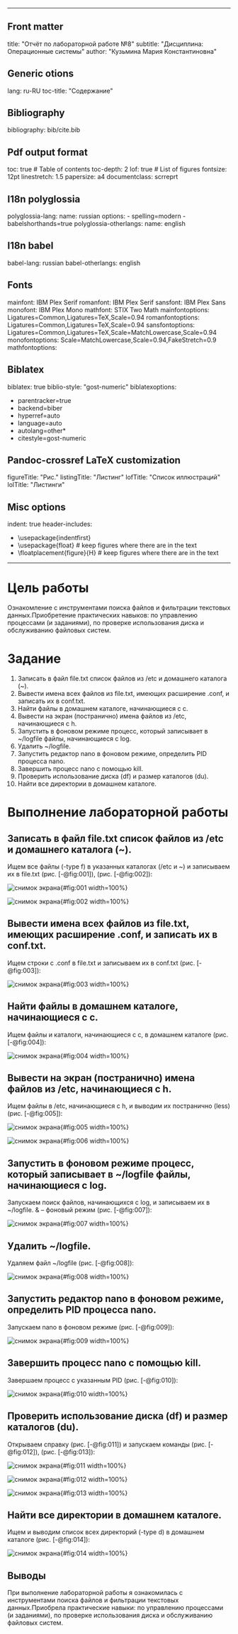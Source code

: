 
---
## Front matter
title: "Отчёт по лабораторной работе №8"
subtitle: "Дисциплина: Операционные системы"
author: "Кузьмина Мария Константиновна"

## Generic otions
lang: ru-RU
toc-title: "Содержание"

## Bibliography
bibliography: bib/cite.bib

## Pdf output format
toc: true # Table of contents
toc-depth: 2
lof: true # List of figures
fontsize: 12pt
linestretch: 1.5
papersize: a4
documentclass: scrreprt
## I18n polyglossia
polyglossia-lang:
  name: russian
  options:
	- spelling=modern
	- babelshorthands=true
polyglossia-otherlangs:
  name: english
## I18n babel
babel-lang: russian
babel-otherlangs: english
## Fonts
mainfont: IBM Plex Serif
romanfont: IBM Plex Serif
sansfont: IBM Plex Sans
monofont: IBM Plex Mono
mathfont: STIX Two Math
mainfontoptions: Ligatures=Common,Ligatures=TeX,Scale=0.94
romanfontoptions: Ligatures=Common,Ligatures=TeX,Scale=0.94
sansfontoptions: Ligatures=Common,Ligatures=TeX,Scale=MatchLowercase,Scale=0.94
monofontoptions: Scale=MatchLowercase,Scale=0.94,FakeStretch=0.9
mathfontoptions:
## Biblatex
biblatex: true
biblio-style: "gost-numeric"
biblatexoptions:
  - parentracker=true
  - backend=biber
  - hyperref=auto
  - language=auto
  - autolang=other*
  - citestyle=gost-numeric
## Pandoc-crossref LaTeX customization
figureTitle: "Рис."
listingTitle: "Листинг"
lofTitle: "Список иллюстраций"
lolTitle: "Листинги"
## Misc options
indent: true
header-includes:
  - \usepackage{indentfirst}
  - \usepackage{float} # keep figures where there are in the text
  - \floatplacement{figure}{H} # keep figures where there are in the text
---

# Цель работы

Ознакомление с инструментами поиска файлов и фильтрации текстовых данных.Приобретение практических навыков: по управлению процессами (и заданиями), по проверке использования диска и обслуживанию файловых систем.


# Задание


1. Записать в файл file.txt список файлов из /etc и домашнего каталога (~).
2. Вывести имена всех файлов из file.txt, имеющих расширение .conf, и записать их в conf.txt.
3. Найти файлы в домашнем каталоге, начинающиеся с c.
4. Вывести на экран (постранично) имена файлов из /etc, начинающиеся с h.
5. Запустить в фоновом режиме процесс, который записывает в ~/logfile файлы, начинающиеся с log.
6. Удалить ~/logfile.
7. Запустить редактор nano в фоновом режиме, определить PID процесса nano.
8. Завершить процесс nano с помощью kill.
9. Проверить использование диска (df) и размер каталогов (du).
10. Найти все директории в домашнем каталоге.


# Выполнение лабораторной работы

## Записать в файл file.txt список файлов из /etc и домашнего каталога (~).
Ищем все файлы (-type f) в указанных каталогах (/etc и ~) и записываем их в file.txt (рис. [-@fig:001]), (рис. [-@fig:002]):

![снимок экрана](image/1.png){#fig:001 width=100%}

![снимок экрана](image/2.png){#fig:002 width=100%}

## Вывести имена всех файлов из file.txt, имеющих расширение .conf, и записать их в conf.txt.

Ищем строки с .conf в file.txt и записываем их в conf.txt (рис. [-@fig:003]):

![снимок экрана](image/3.png){#fig:003 width=100%}

## Найти файлы в домашнем каталоге, начинающиеся с c.

Ищем файлы и каталоги, начинающиеся с c, в домашнем каталоге (рис. [-@fig:004]):

![снимок экрана](image/4.png){#fig:004 width=100%}

## Вывести на экран (постранично) имена файлов из /etc, начинающиеся с h.

Ищем файлы в /etc, начинающиеся с h, и выводим их постранично (less) (рис. [-@fig:005]):

![снимок экрана](image/5.png){#fig:005 width=100%}

![снимок экрана](image/6.png){#fig:006 width=100%}

## Запустить в фоновом режиме процесс, который записывает в ~/logfile файлы, начинающиеся с log.

Запускаем поиск файлов, начинающихся с log, и записываем их в ~/logfile. & – фоновый режим (рис. [-@fig:007]):

![снимок экрана](image/7.png){#fig:007 width=100%}

## Удалить ~/logfile.

Удаляем файл ~/logfile (рис. [-@fig:008]):

![снимок экрана](image/8.png){#fig:008 width=100%}

## Запустить редактор nano в фоновом режиме, определить PID процесса nano. 

Запускаем nano в фоновом режиме (рис. [-@fig:009]):

![снимок экрана](image/9.png){#fig:009 width=100%}

## Завершить процесс nano с помощью kill.

Завершаем процесс с указанным PID (рис. [-@fig:010]):

![снимок экрана](image/10.png){#fig:010 width=100%}

## Проверить использование диска (df) и размер каталогов (du).

Открываем справку (рис. [-@fig:011]) и запускаем команды (рис. [-@fig:012]), (рис. [-@fig:013]):

![снимок экрана](image/11.png){#fig:011 width=100%}

![снимок экрана](image/12.png){#fig:012 width=100%}

![снимок экрана](image/13.png){#fig:013 width=100%}

## Найти все директории в домашнем каталоге.

Ищем и выводим список всех директорий (-type d) в домашнем каталоге (рис. [-@fig:014]):

![снимок экрана](image/14.png){#fig:014 width=100%}

## Выводы
При выполнение лабораторной работы я ознакомилась с инструментами поиска файлов и фильтрации текстовых данных.Приобрела практические навыки: по управлению процессами (и заданиями), по проверке использования диска и обслуживанию файловых систем.